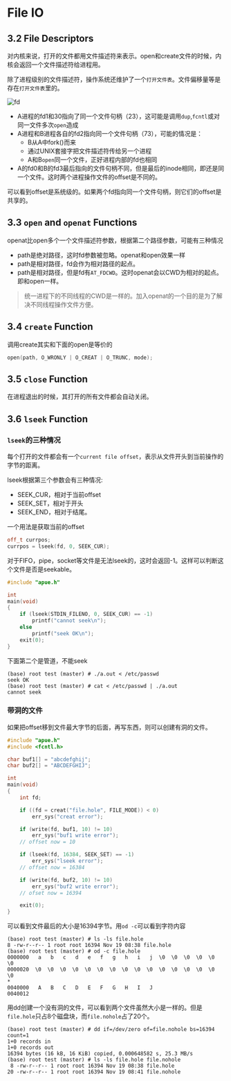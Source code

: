 # File IO

## 3.2 File Descriptors

对内核来说，打开的文件都用文件描述符来表示。open和create文件的时候，内核会返回一个文件描述符给进程用。

除了进程级别的文件描述符，操作系统还维护了一个`打开文件表`。文件偏移量等是存在`打开文件表`里的。

![fd](https://images-of-leosirius.oss-cn-beijing.aliyuncs.com/tuchuang-tutorials/tutorial_apue/cp3_fd.png)

- A进程的fd1和30指向了同一个文件句柄（23），这可能是调用`dup`,`fcntl`或对同一文件多次`open`造成
- A进程和B进程各自的fd2指向同一个文件句柄（73），可能的情况是：
  - B从A中fork()而来
  - 通过UNIX套接字把文件描述符传给另一个进程
  - A和B`open`同一个文件，正好进程内部的fd也相同
- A的fd0和B的fd3最后指向的文件句柄不同，但是最后的inode相同，即还是同一个文件。这时两个进程操作文件的offset是不同的。

可以看到offset是系统级的。如果两个fd指向同一个文件句柄，则它们的offset是共享的。


## 3.3 `open` and `openat` Functions

openat比open多个一个文件描述符参数，根据第二个路径参数，可能有三种情况

- path是绝对路径，这时fd参数被忽略。openat和open效果一样
- path是相对路径，fd会作为相对路径的起点。
- path是相对路径，但是fd有`AT_FDCWD`。这时openat会以CWD为相对的起点。即和open一样。

> 统一进程下的不同线程的CWD是一样的。加入openat的一个目的是为了解决不同线程操作文件方便。

## 3.4 `create` Function

调用create其实和下面的open是等价的

```c
open(path, O_WRONLY | O_CREAT | O_TRUNC, mode);
```

## 3.5 `close` Function

在进程退出的时候，其打开的所有文件都会自动关闭。

## 3.6 `lseek` Function

### `lseek`的三种情况

每个打开的文件都会有一个`current file offset`，表示从文件开头到当前操作的字节的距离。

lseek根据第三个参数会有三种情况:

- SEEK_CUR，相对于当前offset
- SEEK_SET，相对于开头
- SEEK_END，相对于结尾。

一个用法是获取当前的offset

```cpp
off_t currpos;
currpos = lseek(fd, 0, SEEK_CUR);
```

对于FIFO，pipe，socket等文件是无法lseek的，这时会返回-1。这样可以判断这个文件是否是seekable。

```cpp
#include "apue.h"

int
main(void)
{
    if (lseek(STDIN_FILENO, 0, SEEK_CUR) == -1)
        printf("cannot seek\n");
    else
        printf("seek OK\n");
    exit(0);
}
```

下面第二个是管道，不能seek

```
(base) root test (master) # ./a.out < /etc/passwd
seek OK
(base) root test (master) # cat < /etc/passwd | ./a.out 
cannot seek
```

### 带洞的文件

如果把offset移到文件最大字节的后面，再写东西，则可以创建有洞的文件。

```cpp
#include "apue.h"
#include <fcntl.h>

char buf1[] = "abcdefghij";
char buf2[] = "ABCDEFGHIJ";

int
main(void)
{
    int fd;

    if ((fd = creat("file.hole", FILE_MODE)) < 0)
        err_sys("creat error");

    if (write(fd, buf1, 10) != 10)
        err_sys("buf1 write error");
    // offset now = 10

    if (lseek(fd, 16384, SEEK_SET) == -1)
        err_sys("lseek error");
    // offset now = 16384

    if (write(fd, buf2, 10) != 10)
        err_sys("buf2 write error");
    // ofset now = 16394

    exit(0);
}
```

可以看到文件最后的大小是16394字节。用`od -c`可以看到字符内容

```
(base) root test (master) # ls -ls file.hole 
8 -rw-r--r-- 1 root root 16394 Nov 19 08:38 file.hole
(base) root test (master) # od -c file.hole 
0000000   a   b   c   d   e   f   g   h   i   j  \0  \0  \0  \0  \0  \0
0000020  \0  \0  \0  \0  \0  \0  \0  \0  \0  \0  \0  \0  \0  \0  \0  \0
*
0040000   A   B   C   D   E   F   G   H   I   J
0040012
```

用dd创建一个没有洞的文件，可以看到两个文件虽然大小是一样的。但是`file.hole`只占8个磁盘块，而`file.nohole`占了20个。

```
(base) root test (master) # dd if=/dev/zero of=file.nohole bs=16394 count=1
1+0 records in
1+0 records out
16394 bytes (16 kB, 16 KiB) copied, 0.000648582 s, 25.3 MB/s
(base) root test (master) # ls -ls file.hole file.nohole 
 8 -rw-r--r-- 1 root root 16394 Nov 19 08:38 file.hole
20 -rw-r--r-- 1 root root 16394 Nov 19 08:41 file.nohole
```

### 
